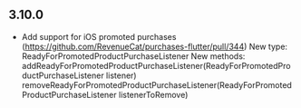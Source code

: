 ## 3.10.0

- Add support for iOS promoted purchases (https://github.com/RevenueCat/purchases-flutter/pull/344)
    New type: ReadyForPromotedProductPurchaseListener
    New methods: addReadyForPromotedProductPurchaseListener(ReadyForPromotedProductPurchaseListener listener)
                 removeReadyForPromotedProductPurchaseListener(ReadyForPromotedProductPurchaseListener listenerToRemove)
  

